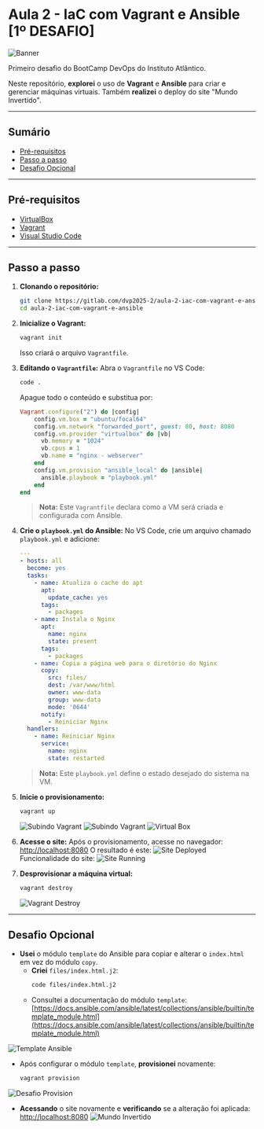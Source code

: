 # Aula 2 - IaC com Vagrant e Ansible [1º DESAFIO]
![Banner](https://github.com/leonildolinck/Avanti-DevOps-Desafio-1/blob/main/screenshots/banner.png)

Primeiro desafio do BootCamp DevOps do Instituto Atlântico.

Neste repositório, **explorei** o uso de **Vagrant** e **Ansible** para criar e gerenciar máquinas virtuais. Também **realizei** o deploy do site "Mundo Invertido".

---

## Sumário

-   [Pré-requisitos](#pré-requisitos)
-   [Passo a passo](#passo-a-passo)
-   [Desafio Opcional](#desafio-opcional)
---

## Pré-requisitos

-   [VirtualBox](https://www.virtualbox.org/wiki/Downloads)
-   [Vagrant](https://developer.hashicorp.com/vagrant/downloads?product_intent=vagrant)
-   [Visual Studio Code](https://code.visualstudio.com)

---

## Passo a passo

1.  **Clonando o repositório:**
    ```bash
    git clone https://gitlab.com/dvp2025-2/aula-2-iac-com-vagrant-e-ansible.git
    cd aula-2-iac-com-vagrant-e-ansible
    ```


2.  **Inicialize o Vagrant:**
    ```bash
    vagrant init
    ```
    Isso criará o arquivo `Vagrantfile`.


3.  **Editando o `Vagrantfile`:**
    Abra o `Vagrantfile` no VS Code:
    ```bash
    code .
    ```
    Apague todo o conteúdo e substitua por:
    ```ruby
    Vagrant.configure("2") do |config|
        config.vm.box = "ubuntu/focal64"
        config.vm.network "forwarded_port", guest: 80, host: 8080
        config.vm.provider "virtualbox" do |vb|
          vb.memory = "1024"
          vb.cpus = 1
          vb.name = "nginx - webserver"
        end
        config.vm.provision "ansible_local" do |ansible|
          ansible.playbook = "playbook.yml"
        end
    end
    ```
    > **Nota:** Este `Vagrantfile` declara como a VM será criada e configurada com Ansible.

4.  **Crie o `playbook.yml` do Ansible:**
    No VS Code, crie um arquivo chamado `playbook.yml` e adicione:
    ```yaml
    ---
    - hosts: all
      become: yes
      tasks:
        - name: Atualiza o cache do apt
          apt:
            update_cache: yes
          tags:
            - packages
        - name: Instala o Nginx
          apt:
            name: nginx
            state: present
          tags:
            - packages
        - name: Copia a página web para o diretório do Nginx
          copy:
            src: files/
            dest: /var/www/html
            owner: www-data
            group: www-data
            mode: '0644'
          notify:
            - Reiniciar Nginx
      handlers:
        - name: Reiniciar Nginx
          service:
            name: nginx
            state: restarted
    ```
    > **Nota:** Este `playbook.yml` define o estado desejado do sistema na VM.

5.  **Inicie o provisionamento:**
    ```bash
    vagrant up
    ```
    ![Subindo Vagrant](https://github.com/leonildolinck/Avanti-DevOps-Desafio-1/blob/main/screenshots/vagrant-up.png)
    ![Subindo Vagrant](https://github.com/leonildolinck/Avanti-DevOps-Desafio-1/blob/main/screenshots/vagrant-up2.png)
    ![Virtual Box](https://github.com/leonildolinck/Avanti-DevOps-Desafio-1/blob/main/screenshots/virtualbox.png)

6.  **Acesse o site:**
    Após o provisionamento, acesse no navegador: [http://localhost:8080](http://localhost:8080)
    O resultado é este:
    ![Site Deployed](https://github.com/leonildolinck/Avanti-DevOps-Desafio-1/blob/main/screenshots/site-deployed.png)
    Funcionalidade do site:
    ![Site Running](https://github.com/leonildolinck/Avanti-DevOps-Desafio-1/blob/main/screenshots/site-running.png)

7.  **Desprovisionar a máquina virtual:**
    ```bash
    vagrant destroy
    ```
    ![Vagrant Destroy](https://github.com/leonildolinck/Avanti-DevOps-Desafio-1/blob/main/screenshots/vagrant-destroy.png)

---

## Desafio Opcional

-   **Usei** o módulo `template` do Ansible para copiar e alterar o `index.html` em vez do módulo `copy`.
    -   **Criei** `files/index.html.j2`:
        ```bash
        code files/index.html.j2
        ```
    -   Consultei a documentação do módulo `template`: [https://docs.ansible.com/ansible/latest/collections/ansible/builtin/template_module.html](https://docs.ansible.com/ansible/latest/collections/ansible/builtin/template_module.html)
    
  ![Template Ansible](ihttps://github.com/leonildolinck/Avanti-DevOps-Desafio-1/blob/main/screenshots/template.png)
-   Após configurar o módulo `template`, **provisionei** novamente:
    ```bash
    vagrant provision
    ```
![Desafio Provision](https://github.com/leonildolinck/Avanti-DevOps-Desafio-1/blob/main/screenshots/desafio-provision.png)    
-   **Acessando** o site novamente e **verificando** se a alteração foi aplicada: [http://localhost:8080](http://localhost:8080)
![Mundo Invertido](https://github.com/leonildolinck/Avanti-DevOps-Desafio-1/blob/main/screenshots/desafio.png)